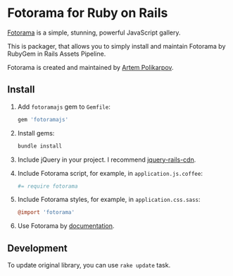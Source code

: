 # Fotorama for Ruby on Rails

[Fotorama] is a simple, stunning, powerful JavaScript gallery.

This is packager, that allows you to simply install and maintain Fotorama
by RubyGem in Rails Assets Pipeline.

Fotorama is created and maintained by [Artem Polikarpov].

[Fotorama]:         http://fotorama.io/
[Artem Polikarpov]: http://artpolikarpov.ru/

## Install

1. Add `fotoramajs` gem to `Gemfile`:

   ```ruby
   gem 'fotoramajs'
   ```

2. Install gems:

   ```sh
   bundle install
   ```

3. Include jQuery in your project. I recommend [jquery-rails-cdn].
4. Include Fotorama script, for example, in `application.js.coffee`:

   ```coffee
   #= require fotorama
   ```

5. Include Fotorama styles, for example, in `application.css.sass`:

   ```coffee
   @import 'fotorama'
   ```

6. Use Fotorama by [documentation].

[jquery-rails-cdn]: https://github.com/kenn/jquery-rails-cdn
[documentation]:    http://fotoramajs.com/set-up/

## Development

To update original library, you can use `rake update` task.